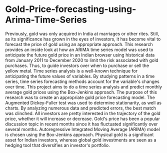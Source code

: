 # Gold-Price-forecasting-using-Arima-Time-Series
Previously, gold was only acquired in India at marriages or other rites. Still, as its  significance has grown in the eyes of investors, it has become vital to forecast the price of  gold using an appropriate approach. This research provides an inside look at how an ARIMA  time series model was used to anticipate the future gold price in an Indian browser using  historical data from January 2011 to December 2020 to limit the risk associated with gold  purchases. Thus, to guide investors over when to purchase or sell the yellow metal. Time  series analysis is a well-known technique for anticipating the future values of variables. By  studying patterns in a time series, time series forecasting methods account for the variable's  changes over time. This project aims to do a time series analysis and predict monthly average  gold prices using the Box-Jenkins approach. The purpose of this research was to create an  appropriate gold price forecasting model. The Augmented Dickey-Fuller test was used to  determine stationarity, as well as charts. By analyzing numerous data and predicted errors,  the best match was clinched. All investors are pretty interested in the trajectory of the gold  price, whether it will increase or decrease. Gold's price has been a popular discussion topic in  recent months since it has fluctuated significantly over several months. Autoregressive  Integrated Moving Average (ARIMA) model is chosen using the Box-Jenkins approach.  Physical gold is a significant asset for Indian investors, whereas global gold investments are  seen as a hedging tool that diversifies an investor's portfolio.
